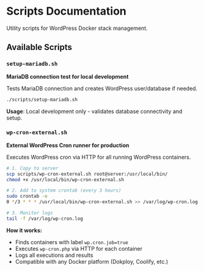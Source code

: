 # Scripts Documentation

Utility scripts for WordPress Docker stack management.

## Available Scripts

### `setup-mariadb.sh`
**MariaDB connection test for local development**

Tests MariaDB connection and creates WordPress user/database if needed.

```bash
./scripts/setup-mariadb.sh
```

**Usage**: Local development only - validates database connectivity and setup.

### `wp-cron-external.sh`
**External WordPress Cron runner for production**

Executes WordPress cron via HTTP for all running WordPress containers.

```bash
# 1. Copy to server
scp scripts/wp-cron-external.sh root@server:/usr/local/bin/
chmod +x /usr/local/bin/wp-cron-external.sh

# 2. Add to system crontab (every 3 hours)
sudo crontab -e
0 */3 * * * /usr/local/bin/wp-cron-external.sh >> /var/log/wp-cron.log 2>&1

# 3. Monitor logs
tail -f /var/log/wp-cron.log
```

**How it works:**
- Finds containers with label `wp.cron.job=true`
- Executes `wp-cron.php` via HTTP for each container
- Logs all executions and results
- Compatible with any Docker platform (Dokploy, Coolify, etc.)
